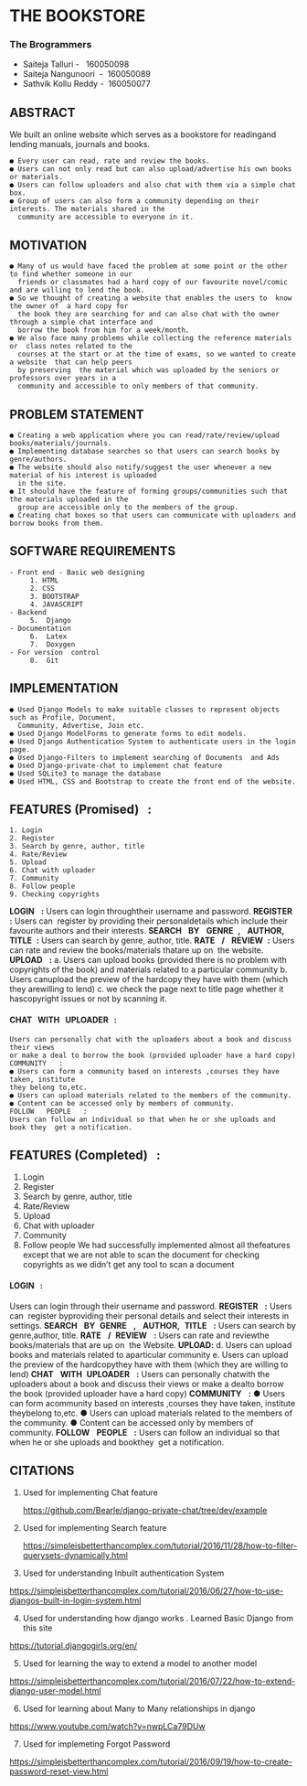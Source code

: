# THE ​BOOKSTORE

### The​ ​Brogrammers

- Saiteja​ ​Talluri​ ​-​ ​​ ​ 160050098 
- Saiteja​ ​Nangunoori​ ​​ ​-​ ​ 160050089 
- Sathvik​ ​Kollu​ ​Reddy​ ​-​ ​ 160050077 

## ABSTRACT

We​ ​built​ ​an​ ​online​ ​website​ ​which​ ​serves​ ​as​ ​a​ ​bookstore​ ​for​ ​reading​ ​and​ ​lending​ ​manuals, journals​ ​and​ ​books.

```
● Every​ ​user​ ​can​ ​read, rate​ ​and​ ​review​ ​the​ ​books.
● User​s ​can​ ​not​ ​only​ ​read​ ​but​ ​can​ ​also​ ​upload/advertise​ ​his​ ​own​ ​books​ ​or​ ​materials.
● Users​ ​can​ ​follow​ ​uploaders​ ​and​ ​also​ ​chat​ ​with​ ​them​ ​via​ ​a​ ​simple​ ​chat​ ​box.
● Group​ ​of​ ​users​ ​can​ ​also​ ​form​ ​a​ ​community​ ​depending​ ​on​ ​their​ ​interests.​ ​The​ ​materials shared​ ​in​ ​the​
  community​ ​are​ ​accessible​ ​to​ ​everyone​ ​in​ ​it.
```

## MOTIVATION

```
● Many​ ​of​ ​us​ ​would​ ​have​ ​faced​ ​the​ ​problem​ ​at​ ​some​ ​point​ ​or​ ​the​ ​other​ ​to​ ​find​ ​whether someone​ ​in​ ​our​ ​
  friends​ ​or​ ​classmates​ ​had​ ​a​ ​hard​ ​copy​ ​of​ ​our​ ​favourite​ ​novel/comic​ ​and are​ ​willing​ ​to​ ​lend​ ​the​ ​book.
● So​ ​we​ ​thought​ ​of​ ​creating​ ​a​ ​website​ ​that​ ​enables​ ​the​ ​users​ ​to​ ​​ ​know​ ​the​ ​owner​ ​of​ ​​ ​a​ ​hard copy​ ​for​ ​
  the​ ​book​ ​they​ ​are​ ​searching​ ​for​ ​and​ ​can​ ​also​ ​chat​ ​with​ ​the​ ​owner​ ​through​ ​a simple​ ​chat​ ​interface​ ​and​ ​
  borrow​ ​the​ ​book​ ​from​ ​him​ ​for​ ​a​ ​week/month.
● We​ ​also​ ​face​ ​many​ ​problems​ ​while​ ​collecting​ ​the​ ​reference​ ​materials​ ​or​ ​​ ​class​ ​notes related​ ​to​ ​the​ ​
  courses​ ​at​ ​the​ ​start​ ​or​ ​at​ ​the​ ​time​ ​of​ ​exams,​ ​so​ ​we​ ​wanted​ ​to​ ​create​ ​a website​ ​​ ​that​ ​can​ ​help​ ​peers​ ​
  by​ ​preserving​ ​​ ​the​ ​material​ ​which​ ​was​ ​uploaded​ ​by​ ​the seniors​ ​or​ ​professors​ ​over​ ​years​ ​in​ ​a​ ​
  community​ ​and​ ​accessible​ ​to​ ​only​ ​members​ ​of​ ​that community.
```

## PROBLEM ​STATEMENT


```
● Creating​ ​a​ ​web​ ​application​ ​where​ ​you​ ​can​ ​read/rate/review/upload books/materials/journals.
● Implementing​ ​database​ ​searches​ ​so​ ​that​ ​users​ ​can​ ​search​ ​books​ ​by​ ​genre/authors.
● The​ ​website​ ​should​ ​also​ ​notify/suggest​ ​the​ ​user​ ​whenever​ ​a​ ​new​ ​material​ ​of​ ​his​ ​interest​ ​is uploaded 
  in​ the​ ​site.
● It​ ​should​ ​have​ ​the​ ​feature​ ​of​ ​forming​ ​groups/communities​ ​such​ ​that​ ​the​ ​materials uploaded​ ​in​ ​the​ ​
  group​ ​are​ ​accessible​ ​only​ ​to​ ​the​ ​members​ ​of​ ​the​ ​group.
● Creating​ ​chat​ ​boxes​ ​so​ ​that​ ​users​ ​can​ ​communicate​ ​with​ ​uploaders​ ​and​ ​borrow​ ​books from​ ​them.
```

## SOFTWARE ​REQUIREMENTS

```
- Front end ​- ​Basic web ​designing
     1. HTML
     2. CSS
     3. BOOTSTRAP
     4. JAVASCRIPT
- Backend
​ ​​ ​​ ​​ ​​ ​​5.​ ​​ ​Django
- Documentation
​ ​​ ​​ ​​ ​​ ​​6.​ ​​ ​Latex
​ ​​ ​​ ​​ ​​ ​7.​ ​​ ​Doxygen
- For version ​ control
​ ​​ ​​ ​​ ​​ ​8.​ ​​ ​Git
```

## IMPLEMENTATION

```
● Used​ ​Django​ ​Models​ ​to​ ​make​ ​suitable​ ​classes​ ​to​ ​represent​ ​objects​ ​such​ ​as​ ​Profile, Document, 
  Community,​ ​Advertise,​ ​Join​ ​etc.
● Used​ ​Django​ ​ModelForms​ ​to​ ​generate​ ​forms​ ​to​ ​edit​ ​models.
● Used​ ​Django​ ​Authentication​ ​System​ ​to​ ​authenticate​ ​users​ ​in​ ​the​ ​login​ ​page.
● Used​ ​Django-Filters​ ​to​ ​implement​ ​searching​ ​of​ ​Documents​ ​​ ​and​ ​Ads
● Used​ ​Django-private-chat​ ​to​ ​implement​ ​chat​ ​feature
● Used​ ​SQLite3​ ​to​ ​manage​ ​the​ ​database
● Used​ ​HTML,​ ​CSS​ ​and​ ​Bootstrap​ ​to​ ​create​ ​the​ ​front​ ​end​ ​of​ ​the​ ​website.
```

## FEATURES (Promised) ​​ ​​ :

```
1. Login
2. Register
3. Search​ ​by​ ​genre,​ ​author,​ ​title
4. Rate/Review
5. Upload
6. Chat​ ​with​ ​uploader
7. Community
8. Follow​ ​people
9. Checking​ ​copyrights
```

**LOGIN** ​​ ​ **:**
Users​ ​can​ ​login​ ​through​ ​their​ ​username​ ​and​ ​password.
**REGISTER** ​ ​ **:**
Users​ ​can​ ​​ ​register​ ​by​ ​providing​ ​their​ ​personal​ ​details​ ​which​ ​include​ ​their
favourite​ ​authors​ ​and​ ​their​ ​interests.
**SEARCH** ​ ​ **BY** ​ ​ **GENRE** ​ ​ **,** ​ ​ **AUTHOR,** ​ ​ **TITLE** ​ ​ **:**
Users​ ​can​ ​search​ ​by​ ​genre,​ ​author,​ ​title.
**RATE** ​ ​ **/** ​ ​ **REVIEW** ​ ​ **:**
Users​ ​can​ ​rate​ ​and​ ​review​ ​the​ ​books/materials​ ​that​ ​are​ ​up​ ​on​ ​​ ​the
website.
**UPLOAD** ​ ​ **:**
a. Users​ ​can​ ​upload​ ​books​ ​(provided​ ​there​ ​is​ ​no​ ​problem​ ​with​ ​copyrights​ ​of
the​ ​book)​ ​and​ ​materials​ ​related​ ​to​ ​a​ ​particular​ ​community
b. Users​ ​can​ ​upload​ ​the​ ​preview​ ​of​ ​the​ ​hardcopy​ ​they​ ​have​ ​with​ ​them​ ​(which
they​ ​are​ ​willing​ ​to​ ​lend)
c. we​ ​check​ ​the​ ​page​ ​next​ ​to​ ​title​ ​page​ ​whether​ ​it​ ​has​ ​copyright​ ​issues​ ​or
not​ ​by​ ​scanning​ ​it.


#### CHAT ​ ​ WITH ​ ​ UPLOADER ​ ​ :

```
Users​ ​can​ ​personally​ ​chat​ ​with​ ​the​ ​uploaders​ ​about​ ​a​ ​book​ ​and​ ​discuss​ ​their​ ​views
or​ ​make​ ​a​ ​deal​ ​to​ ​borrow​ ​the​ ​book​ ​(provided​ ​uploader​ ​have​ ​a​ ​hard​ ​copy)
COMMUNITY ​ ​ :
● Users​ ​can​ ​form​ ​a​ ​community​ ​based​ ​on​ ​interests​ ​,courses​ ​they​ ​have​ ​taken,​ ​institute
they​ ​belong​ ​to,etc.
● Users​ ​can​ ​upload​ ​materials​ ​related​ ​to​ ​the​ ​members​ ​of​ ​the​ ​community.
● Content​ ​can​ ​be​ ​accessed​ ​only​ ​by​ ​members​ ​of​ ​community.
FOLLOW ​ ​ PEOPLE ​ ​ :
Users​ ​can​ ​follow​ ​an​ ​individual​ ​so​ ​that​ ​when​ ​he​ ​or​ ​she​ ​uploads​ ​and
book​ ​they​ ​​ ​get​ ​a​ ​notification.
```
## FEATURES (Completed) ​​ ​​ :

1. Login
2. Register
3. Search​ ​by​ ​genre,​ ​author,​ ​title
4. Rate/Review
5. Upload
6. Chat​ ​with​ ​uploader
7. Community
8. Follow​ ​people
    We​ ​had​ ​successfully​​ ​​implemented​ ​almost​ ​all​ ​the​ ​features​ ​except​ ​that​ ​we​ ​are​ ​not​ ​able​ ​to
    scan​ ​the​ ​document​ ​for​ ​checking​ ​copyrights​ ​as​ ​we​ ​didn’t​ ​get​ ​any​ ​tool​ ​to​ ​scan​ ​a​ ​document


#### LOGIN ​​ ​ :

Users​ ​can​ ​login​ ​through​ ​their​ ​username​ ​and​ ​password.
**REGISTER** ​ ​ **:**
Users​ ​can​ ​​ ​register​ ​by​ ​providing​ ​their​ ​personal​ ​details​ ​and​ ​select​ ​their​ ​interests​ ​in
​ ​settings.
**SEARCH** ​ ​ **BY** ​ ​ **GENRE** ​ ​ **,** ​ ​ **AUTHOR,** ​ ​ **TITLE** ​ ​ **:**
Users​ ​can​ ​search​ ​by​ ​genre,​ ​author,​ ​title.
**RATE** ​ ​ **/** ​ ​ **REVIEW** ​ ​ **:**
Users​ ​can​ ​rate​ ​and​ ​review​ ​the​ ​books/materials​ ​that​ ​are​ ​up​ ​on​ ​​ ​the
Website.
**UPLOAD** ​ ​ **:**
d. Users​ ​can​ ​upload​ ​books​ ​and​ ​materials​ ​related​ ​to​ ​a​ ​particular​ ​community
e. Users​ ​can​ ​upload​ ​the​ ​preview​ ​of​ ​the​ ​hardcopy​ ​they​ ​have​ ​with​ ​them​ ​(which
they​ ​are​ ​willing​ ​to​ ​lend)
**CHAT** ​ ​ **WITH** ​ ​ **UPLOADER** ​ ​ **:**
Users​ ​can​ ​personally​ ​chat​ ​with​ ​the​ ​uploaders​ ​about​ ​a​ ​book​ ​and​ ​discuss​ ​their​ ​views
or​ ​make​ ​a​ ​deal​ ​to​ ​borrow​ ​the​ ​book​ ​(provided​ ​uploader​ ​have​ ​a​ ​hard​ ​copy)
**COMMUNITY** ​ ​ **:**
● Users​ ​can​ ​form​ ​a​ ​community​ ​based​ ​on​ ​interests​ ​,courses​ ​they​ ​have​ ​taken,​ ​institute
they​ ​belong​ ​to,etc.
● Users​ ​can​ ​upload​ ​materials​ ​related​ ​to​ ​the​ ​members​ ​of​ ​the​ ​community.
● Content​ ​can​ ​be​ ​accessed​ ​only​ ​by​ ​members​ ​of​ ​community.
**FOLLOW** ​ ​ **PEOPLE** ​ ​ **:**
Users​ ​can​ ​follow​ ​an​ ​individual​ ​so​ ​that​ ​when​ ​he​ ​or​ ​she​ ​uploads​ ​and
book​ ​they​ ​​ ​get​ ​a​ ​notification.


## CITATIONS

 1. Used​ ​for​ ​implementing​ ​Chat​ ​feature

    https://github.com/Bearle/django-private-chat/tree/dev/example

 2. Used​ ​for​ ​implementing​ ​Search​ ​feature

    https://simpleisbetterthancomplex.com/tutorial/2016/11/28/how-to-filter-querysets-dynamically.html

 3. Used​ ​for​ ​understanding​ ​Inbuilt​ ​authentication​ ​System

   https://simpleisbetterthancomplex.com/tutorial/2016/06/27/how-to-use-djangos-built-in-login-system.html

 4. Used​ ​for​ ​understanding​ ​how​ ​django​ ​works​ ​.​ ​Learned​ ​Basic​ ​Django from​ ​this​ ​site

   https://tutorial.djangogirls.org/en/

 5. Used​ ​for​ ​learning​ ​the​ ​way​ ​to​ ​extend​ ​a​ ​model​ ​to​ ​another​ ​model

  https://simpleisbetterthancomplex.com/tutorial/2016/07/22/how-to-extend-django-user-model.html

 6. Used​ ​for​ ​learning​ ​about​ ​Many​ ​to​ ​Many​ ​relationships​ ​in​ ​django

   https://www.youtube.com/watch?v=nwpLCa79DUw

 7. Used​ ​for​ ​implemeting​ ​Forgot​ ​Password

   https://simpleisbetterthancomplex.com/tutorial/2016/09/19/how-to-create-password-reset-view.html
